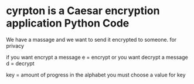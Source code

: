 # cyrpton is a Caesar encryption application Python Code

We have a massage and we want to send it encrypted to someone. for privacy



if you want encrypt a message e = encrypt 
or you want decrypt a message d = decrypt

key = amount of progress in the alphabet 
you must choose a value for key


